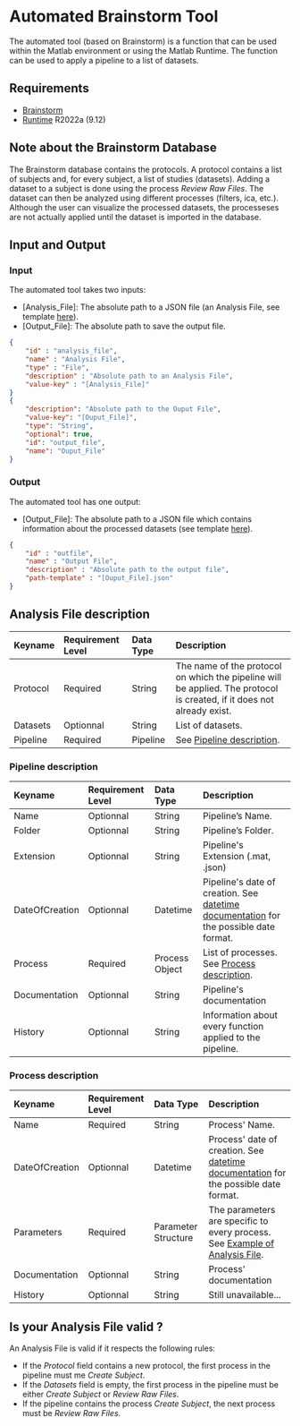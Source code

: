 # Automated Brainstorm Tool
The automated tool (based on Brainstorm) is a function that can be used within the Matlab environment or using the Matlab Runtime. The function can be used to apply a pipeline to a list of datasets.

## Requirements
- [Brainstorm]
- [Runtime] R2022a (9.12)

## Note about the Brainstorm Database
The Brainstorm database contains the protocols. A protocol contains a list of subjects and, for every subject, a list of studies (datasets). Adding a dataset to a subject is done using the process _Review Raw Files_. The dataset can then be analyzed using different processes (filters, ica, etc.). Although the user can visualize the processed datasets, the processeses are not actually applied until the dataset is imported in the database.

## Input and Output
### Input
The automated tool takes two inputs:
- [Analysis_File]: The absolute path to a JSON file (an Analysis File, see template [here](AnalysisFileTemplate.json)).
- [Output_File]: The absolute path to save the output file.
```json
{
    "id" : "analysis_file",
    "name" : "Analysis File",
    "type" : "File",
    "description" : "Absolute path to an Analysis File",
    "value-key" : "[Analysis_File]"
}
{
    "description": "Absolute path to the Ouput File", 
    "value-key": "[Ouput_File]", 
    "type": "String", 
    "optional": true,
    "id": "output_file", 
    "name": "Ouput_File"
}
```

### Output
The automated tool has one output:
- [Output_File]: The absolute path to a JSON file which contains information about the processed datasets (see template [here](AnalysisFileTemplate_output.json)).
```json
{
    "id" : "outfile",
    "name" : "Output File",
    "description" : "Absolute path to the output file",
    "path-template" : "[Ouput_File].json"
}
```

## Analysis File description
| Keyname | Requirement Level | Data Type | Description |
|:-|:-|:-|:-|
| Protocol | Required | String | The name of the protocol on which the pipeline will be applied. The protocol is created, if it does not already exist.|
| Datasets | Optionnal | String | List of datasets. |
| Pipeline | Required | Pipeline | See [Pipeline description](Pipeline-description). |

### Pipeline description
| Keyname | Requirement Level | Data Type | Description |
|:-|:-|:-|:-|
| Name | Optionnal | String | Pipeline’s Name. |
| Folder | Optionnal | String | Pipeline’s Folder. |
| Extension | Optionnal | String | Pipeline's Extension (.mat, .json) |
| DateOfCreation | Optionnal | Datetime | Pipeline's date of creation. See [datetime documentation] for the possible date format. |
| Process | Required | Process Object | List of processes. See [Process description](Process-description). |
| Documentation | Optionnal | String | Pipeline's documentation |
| History | Optionnal | String | Information about every function applied to the pipeline. |

### Process description
| Keyname | Requirement Level | Data Type | Description |
|:-|:-|:-|:-|
| Name | Required | String | Process' Name. |
| DateOfCreation | Optionnal | Datetime | Process' date of creation. See [datetime documentation] for the possible date format. |
| Parameters | Required | Parameter Structure | The parameters are specific to every process. See [Example of Analysis File](Example-of-Analysis-File). |
| Documentation | Optionnal | String | Process' documentation |
| History | Optionnal | String | Still unavailable... |

## Is your Analysis File valid ?
An Analysis File is valid if it respects the following rules:
- If the _Protocol_ field contains a new protocol, the first process in the pipeline must me _Create Subject_.
- If the _Datasets_ field is empty, the first process in the pipeline must be either _Create Subject_ or _Review Raw Files_.
- If the pipeline contains the process _Create Subject_, the next process must be _Review Raw Files_.

[datetime documentation]: https://www.mathworks.com/help/matlab/matlab_prog/set-display-format-of-date-and-time-arrays.html
[Brainstorm]: https://neuroimage.usc.edu/brainstorm/Installation
[Runtime]: https://fr.mathworks.com/products/compiler/matlab-runtime.html
